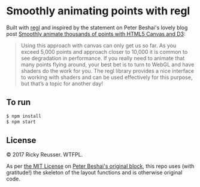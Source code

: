 # Smoothly animating points with regl

Built with [regl](https://github.com/regl-project/regl/) and inspired by the statement on Peter Beshai's lovely blog post [Smoothly animate thousands of points with HTML5 Canvas and D3](https://bocoup.com/blog/smoothly-animate-thousands-of-points-with-html5-canvas-and-d3):

> Using this approach with canvas can only get us so far. As you exceed 5,000 points and approach closer to 10,000 it is common to see degradation in performance. If you really need to animate that many points flying around, your best bet is to turn to WebGL and have shaders do the work for you. The regl library provides a nice interface to working with shaders and can be used effectively for this purpose, but that’s a topic for another day!

## To run

```bash
$ npm install
$ npm start
```

## License

&copy; 2017 Ricky Reusser. WTFPL.

As per [the MIT License](https://bl.ocks.org/pbeshai/65420c8d722cdbb0600b276c3adcc6e8#license) on [Peter Beshai's original block](https://bl.ocks.org/pbeshai/65420c8d722cdbb0600b276c3adcc6e8), this repo uses (with gratitude!) the skeleton of the layout functions and is otherwise original code.
